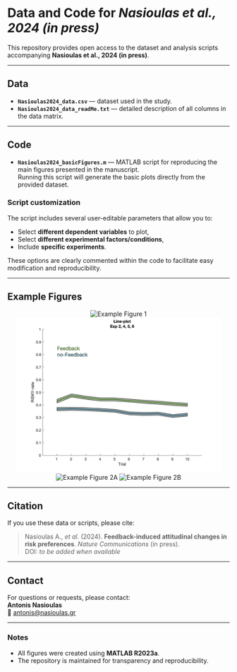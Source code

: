 # Data and Code for *Nasioulas et al., 2024 (in press)*

This repository provides open access to the dataset and analysis scripts accompanying **Nasioulas et al., 2024 (in press)**.

---

## Data

- **`Nasioulas2024_data.csv`** — dataset used in the study.  
- **`Nasioulas2024_data_readMe.txt`** — detailed description of all columns in the data matrix.

---

## Code

- **`Nasioulas2024_basicFigures.m`** — MATLAB script for reproducing the main figures presented in the manuscript.  
  Running this script will generate the basic plots directly from the provided dataset.

### Script customization
The script includes several user-editable parameters that allow you to:
- Select **different dependent variables** to plot,  
- Select **different experimental factors/conditions**,  
- Include **specific experiments**.

These options are clearly commented within the code to facilitate easy modification and reproducibility.

---

## Example Figures

<p align="center">
  <img src="https://github.com/hrl-team/riskyDecisionMakingFeedback/blob/main/Figure1__example1.jpg?raw=true&v=3" alt="Example Figure 1" height="350">
  <img src="https://github.com/anasioulas/riskyDecisionMakingFeedback/blob/main/Figure3__example1.jpg?raw=true&v=2" alt="Example Figure 3" height="350">
  <img src="https://github.com/hrl-team/riskyDecisionMakingFeedback/blob/main/Figure2__example1.jpg?raw=true&v=2" alt="Example Figure 2A" height="350">
  <img src="https://github.com/hrl-team/riskyDecisionMakingFeedback/blob/main/Figure2__example2.jpg?raw=true&v=2" alt="Example Figure 2B" height="350">
</p>

---

## Citation

If you use these data or scripts, please cite:

> Nasioulas A., *et al.* (2024). **Feedback-induced attitudinal changes in risk preferences**. *Nature Communications* (in press).  
> DOI: *to be added when available*


---

## Contact

For questions or requests, please contact:  
**Antonis Nasioulas**  
📧 [antonis@nasioulas.gr](mailto:antonis@nasioulas.gr)

---

### Notes
- All figures were created using **MATLAB R2023a**.  
- The repository is maintained for transparency and reproducibility.
